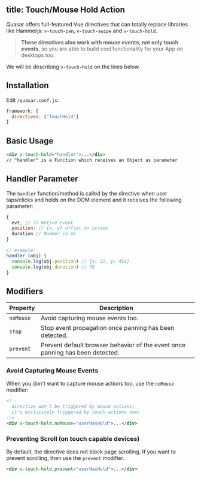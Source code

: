 title: Touch/Mouse Hold Action
---
Quasar offers full-featured Vue directives that can totally replace libraries like Hammerjs: `v-touch-pan`, `v-touch-swipe` and `v-touch-hold`.

> **These directives also work with mouse events, not only touch events**, so you are able to build cool functionality for your App on desktops too.

We will be describing `v-touch-hold` on the lines below.
<input type="hidden" data-fullpage-demo="touch-directives/touch-hold">

## Installation
Edit `/quasar.conf.js`:
```js
framework: {
  directives: ['TouchHold']
}
```
## Basic Usage
``` html
<div v-touch-hold="handler">...</div>
// "handler" is a Function which receives an Object as parameter
```

## Handler Parameter
The `handler` function/method is called by the directive when user taps/clicks and holds on the DOM element and it receives the following parameter:
``` js
{
  evt, // JS Native Event
  position: // {x, y} offset on screen
  duration // Number in ms
}

// example:
handler (obj) {
  console.log(obj.position) // {x: 22, y: 451}
  console.log(obj.duration) // 78
}
```

## Modifiers
| Property | Description |
| --- | --- |
| `noMouse` | Avoid capturing mouse events too. |
| `stop` | Stop event propagation once panning has been detected. |
| `prevent` | Prevent default browser behavior of the event once panning has been detected. |

### Avoid Capturing Mouse Events
When you don't want to capture mouse actions too, use the `noMouse` modifier:
``` html
<!--
  directive won't be triggered by mouse actions;
  it's exclusively triggered by touch actions now:
-->
<div v-touch-hold.noMouse="userHasHold">...</div>
```

### Preventing Scroll (on touch capable devices)
By default, the directive does not block page scrolling. If you want to prevent scrolling, then use the `prevent` modifier.
``` html
<div v-touch-hold.prevent="userHasHold">...</div>
```

